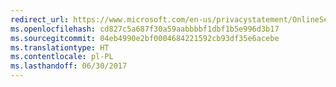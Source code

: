 ```yaml
---
redirect_url: https://www.microsoft.com/en-us/privacystatement/OnlineServices/Default.aspx
ms.openlocfilehash: cd827c5a687f30a59aabbbbf1dbf1b5e996d3b17
ms.sourcegitcommit: 04eb4990e2bf0004684221592cb93df35e6acebe
ms.translationtype: HT
ms.contentlocale: pl-PL
ms.lasthandoff: 06/30/2017
---
```

